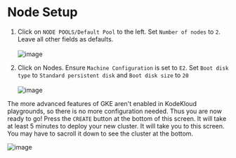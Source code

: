 
# Node Setup

1. Click on `NODE POOLS/Default Pool` to the left. Set `Number of nodes` to `2`. Leave all other fields as defaults.<br/><br/>
   ![image](https://github.com/user-attachments/assets/3e2f2c04-2695-4a92-810d-8821b21902e3)

2. Click on Nodes. Ensure `Machine Configuration` is set to `E2`. Set `Boot disk type` to `Standard persistent disk` and `Boot disk size` to `20`<br/><br/> ![image](https://github.com/user-attachments/assets/bcc255b4-48e5-4de9-8a03-a656662dd426)


The more advanced features of GKE aren't enabled in KodeKloud playgrounds, so there is no more configuration needed. Thus you are now ready to go! Press the `CREATE` button at the bottom of this screen. It will take at least 5 minutes to deploy your new cluster. It will take you to this screen. You may have to sacroll it down to see the cluster at the bottom.

![image](https://github.com/user-attachments/assets/e35d2a71-6934-4d56-8aba-3143daf8ca01)


